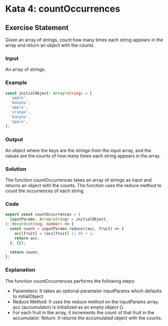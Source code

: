 # Kata 4: countOccurrences

## Exercise Statement

Given an array of strings, count how many times each string appears in the array and return an object with the counts.

### Input

An array of strings.

### Example

```typescript
const initialObject: Array<string> = [
  'apple',
  'banana',
  'apple',
  'orange',
  'banana',
  'apple',
];
```

### Output

An object where the keys are the strings from the input array, and the values are the counts of how many times each string appears in the array.

### Solution

The function countOccurrences takes an array of strings as input and returns an object with the counts. The function uses the reduce method to count the occurrences of each string.

### Code

```typescript
export const countOccurrences = (
  inputParams: Array<string> = initialObject,
): Record<string, number> => {
  const count = inputParams.reduce((acc, fruit) => {
    acc[fruit] = (acc[fruit] || 0) + 1;
    return acc;
  }, {});

  return count;
};
```

### Explanation

The function countOccurrences performs the following steps:

- Parameters: It takes an optional parameter inputParams which defaults to initialObject.
- Reduce Method: It uses the reduce method on the inputParams array.
  acc (accumulator) is initialized as an empty object {}.
- For each fruit in the array, it increments the count of that fruit in the accumulator.
  Return: It returns the accumulated object with the counts.
